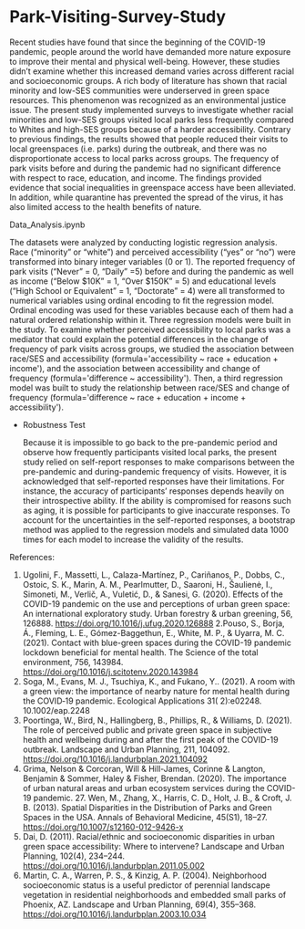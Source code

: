 # Park-Visiting-Survey-Study

Recent studies have found that since the beginning of the COVID-19 pandemic, people around the world have demanded more nature exposure to improve their mental and physical well-being. 
However, these studies didn’t examine whether this increased demand varies across different racial and socioeconomic groups. 
A rich body of literature has shown that racial minority and low-SES communities were underserved in green space resources. This phenomenon was recognized as an environmental justice issue. 
The present study implemented surveys to investigate whether racial minorities and low-SES groups visited local parks less frequently compared to Whites and high-SES groups because of a harder accessibility. 
Contrary to previous findings, the results showed that people reduced their visits to local greenspaces (i.e. parks) during the outbreak, and there was no disproportionate access to local parks across groups.
The frequency of park visits before and during the pandemic had no significant difference with respect to race, education, and income. 
The findings provided evidence that social inequalities in greenspace access have been alleviated. 
In addition, while quarantine has prevented the spread of the virus, it has also limited access to the health benefits of nature.


Data_Analysis.ipynb

The datasets were analyzed by conducting logistic regression analysis. Race (“minority” or “white”) and perceived accessibility (“yes” or “no”) were transformed into binary integer variables (0 or 1). 
The reported frequency of park visits (“Never” = 0, “Daily” =5) before and during the pandemic as well as income (“Below $10K” = 1, “Over $150K” = 5) and educational levels (“High School or Equivalent” = 1, “Doctorate” = 4) were all transformed to numerical variables using ordinal encoding to fit the regression model.
Ordinal encoding was used for these variables because each of them had a natural ordered relationship within it. 
Three regression models were built in the study. To examine whether perceived accessibility to local parks was a mediator that could explain the potential differences in the change of frequency of park visits across groups, we studied the association between race/SES and accessibility (formula='accessibility ~ race + education + income'), and the association between accessibility and change of frequency (formula='difference ~ accessibility'). 
Then, a third regression model was built to study the relationship between race/SES and change of frequency (formula='difference ~ race + education + income + accessibility').

* Robustness Test

  Because it is impossible to go back to the pre-pandemic period and observe how frequently participants visited local parks, the present study relied on self-report responses to make comparisons between the pre-pandemic and during-pandemic frequency of visits. 
  However, it is acknowledged that self-reported responses have their limitations. For instance, the accuracy of participants’ responses depends heavily on their introspective ability. 
  If the ability is compromised for reasons such as aging, it is possible for participants to give inaccurate responses. 
  To account for the uncertainties in the self-reported responses, a bootstrap method was applied to the regression models and simulated data 1000 times for each model to increase the validity of the results.




References:

1. Ugolini, F., Massetti, L., Calaza-Martínez, P., Cariñanos, P., Dobbs, C., Ostoic, S. K., Marin, A. M., Pearlmutter, D., Saaroni, H., Šaulienė, I., Simoneti, M., Verlič, A., Vuletić, D., & Sanesi, G. (2020). Effects of the COVID-19 pandemic on the use and perceptions of urban green space: An international exploratory study. Urban forestry & urban greening, 56, 126888. https://doi.org/10.1016/j.ufug.2020.126888
2.Pouso, S., Borja, Á., Fleming, L. E., Gómez-Baggethun, E., White, M. P., & Uyarra, M. C. (2021). Contact with blue-green spaces during the COVID-19 pandemic lockdown beneficial for mental health. The Science of the total environment, 756, 143984. https://doi.org/10.1016/j.scitotenv.2020.143984
3. Soga, M., Evans, M. J., Tsuchiya, K., and Fukano, Y.. (2021). A room with a green view: the importance of nearby nature for mental health during the COVID‐19 pandemic. Ecological Applications 31( 2):e02248. 10.1002/eap.2248
4. Poortinga, W., Bird, N., Hallingberg, B., Phillips, R., & Williams, D. (2021). The role of perceived public and private green space in subjective health and wellbeing during and after the first peak of the COVID-19 outbreak. Landscape and Urban Planning, 211, 104092. https://doi.org/10.1016/j.landurbplan.2021.104092
5. Grima, Nelson & Corcoran, Will & Hill-James, Corinne & Langton, Benjamin & Sommer, Haley & Fisher, Brendan. (2020). The importance of urban natural areas and urban ecosystem services during the COVID-19 pandemic. 27. Wen, M., Zhang, X., Harris, C. D., Holt, J. B., & Croft, J. B. (2013). Spatial Disparities in the Distribution of Parks and Green Spaces in the USA. Annals of Behavioral Medicine, 45(S1), 18–27. https://doi.org/10.1007/s12160-012-9426-x
6. Dai, D. (2011). Racial/ethnic and socioeconomic disparities in urban green space accessibility: Where to intervene? Landscape and Urban Planning, 102(4), 234–244. https://doi.org/10.1016/j.landurbplan.2011.05.002
7. Martin, C. A., Warren, P. S., & Kinzig, A. P. (2004). Neighborhood socioeconomic status is a useful predictor of perennial landscape vegetation in residential neighborhoods and embedded small parks of Phoenix, AZ. Landscape and Urban Planning, 69(4), 355–368. https://doi.org/10.1016/j.landurbplan.2003.10.034
